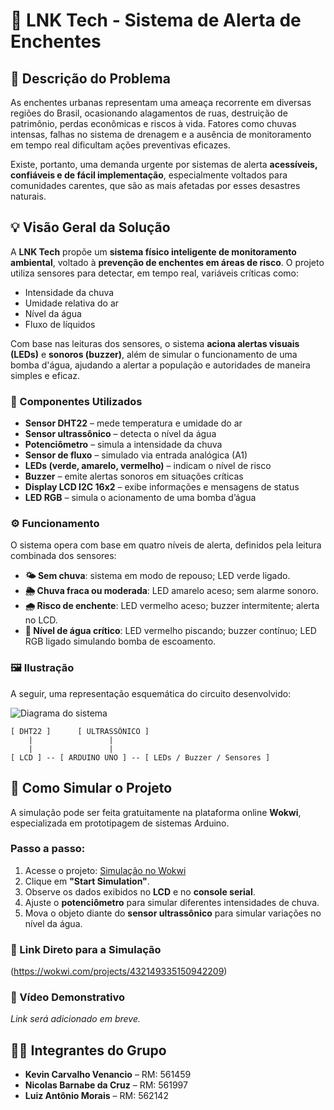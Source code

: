 # 🌊 LNK Tech - Sistema de Alerta de Enchentes

## 📍 Descrição do Problema

As enchentes urbanas representam uma ameaça recorrente em diversas regiões do Brasil, ocasionando alagamentos de ruas, destruição de patrimônio, perdas econômicas e riscos à vida. Fatores como chuvas intensas, falhas no sistema de drenagem e a ausência de monitoramento em tempo real dificultam ações preventivas eficazes.

Existe, portanto, uma demanda urgente por sistemas de alerta **acessíveis, confiáveis e de fácil implementação**, especialmente voltados para comunidades carentes, que são as mais afetadas por esses desastres naturais.

## 💡 Visão Geral da Solução

A **LNK Tech** propõe um **sistema físico inteligente de monitoramento ambiental**, voltado à **prevenção de enchentes em áreas de risco**. O projeto utiliza sensores para detectar, em tempo real, variáveis críticas como:

- Intensidade da chuva
- Umidade relativa do ar
- Nível da água
- Fluxo de líquidos

Com base nas leituras dos sensores, o sistema **aciona alertas visuais (LEDs)** e **sonoros (buzzer)**, além de simular o funcionamento de uma bomba d'água, ajudando a alertar a população e autoridades de maneira simples e eficaz.

### 🧩 Componentes Utilizados

- **Sensor DHT22** – mede temperatura e umidade do ar  
- **Sensor ultrassônico** – detecta o nível da água  
- **Potenciômetro** – simula a intensidade da chuva  
- **Sensor de fluxo** – simulado via entrada analógica (A1)  
- **LEDs (verde, amarelo, vermelho)** – indicam o nível de risco  
- **Buzzer** – emite alertas sonoros em situações críticas  
- **Display LCD I2C 16x2** – exibe informações e mensagens de status  
- **LED RGB** – simula o acionamento de uma bomba d’água

### ⚙️ Funcionamento

O sistema opera com base em quatro níveis de alerta, definidos pela leitura combinada dos sensores:

- **🌤️ Sem chuva**: sistema em modo de repouso; LED verde ligado.  
- **🌦️ Chuva fraca ou moderada**: LED amarelo aceso; sem alarme sonoro.  
- **🌧️ Risco de enchente**: LED vermelho aceso; buzzer intermitente; alerta no LCD.  
- **🌊 Nível de água crítico**: LED vermelho piscando; buzzer contínuo; LED RGB ligado simulando bomba de escoamento.

### 🖼️ Ilustração

A seguir, uma representação esquemática do circuito desenvolvido:

![Diagrama do sistema](img/diagrama.png)

```
[ DHT22 ]      [ ULTRASSÔNICO ]
    |                 |
    |                 |
[ LCD ] -- [ ARDUINO UNO ] -- [ LEDs / Buzzer / Sensores ]
```

## 🧪 Como Simular o Projeto

A simulação pode ser feita gratuitamente na plataforma online **Wokwi**, especializada em prototipagem de sistemas Arduino.

### Passo a passo:

1. Acesse o projeto: [Simulação no Wokwi](https://wokwi.com/projects/432149335150942209)
2. Clique em **"Start Simulation"**.
3. Observe os dados exibidos no **LCD** e no **console serial**.
4. Ajuste o **potenciômetro** para simular diferentes intensidades de chuva.
5. Mova o objeto diante do **sensor ultrassônico** para simular variações no nível da água.

### 🔗 Link Direto para a Simulação

(https://wokwi.com/projects/432149335150942209)

### 🎥 Vídeo Demonstrativo

*Link será adicionado em breve.*

## 👨‍💻 Integrantes do Grupo

- **Kevin Carvalho Venancio** – RM: 561459  
- **Nicolas Barnabe da Cruz** – RM: 561997  
- **Luiz Antônio Morais** – RM: 562142
